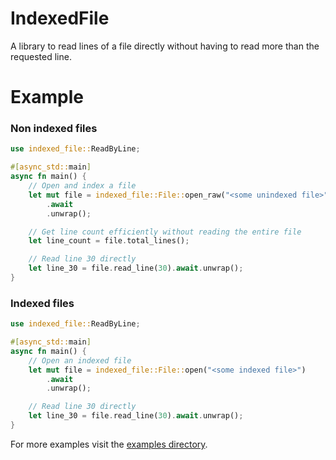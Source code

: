 # IndexedFile
A library to read lines of a file directly without having to read more than the requested line.

# Example

### Non indexed files
```rust
use indexed_file::ReadByLine;

#[async_std::main]
async fn main() {
    // Open and index a file
    let mut file = indexed_file::File::open_raw("<some unindexed file>")
        .await
        .unwrap();

    // Get line count efficiently without reading the entire file
    let line_count = file.total_lines();

    // Read line 30 directly
    let line_30 = file.read_line(30).await.unwrap();
}
```

### Indexed files
```rust
use indexed_file::ReadByLine;

#[async_std::main]
async fn main() {
    // Open an indexed file
    let mut file = indexed_file::File::open("<some indexed file>")
        .await
        .unwrap();

    // Read line 30 directly
    let line_30 = file.read_line(30).await.unwrap();
}
```

For more examples visit the [examples directory](https://github.com/JojiiOfficial/IndexedFile/tree/master/examples).
